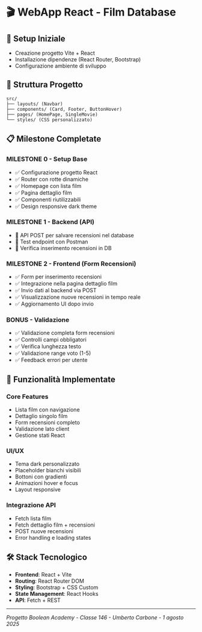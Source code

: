 # 🎬 WebApp React - Film Database

## 🚀 Setup Iniziale
- Creazione progetto Vite + React
- Installazione dipendenze (React Router, Bootstrap)
- Configurazione ambiente di sviluppo

## 📁 Struttura Progetto
```
src/
├── layouts/ (Navbar)
├── components/ (Card, Footer, ButtonHover)
├── pages/ (HomePage, SingleMovie) 
└── styles/ (CSS personalizzato)
```

## 📋 Milestone Completate

### MILESTONE 0 - Setup Base
- ✅ Configurazione progetto React
- ✅ Router con rotte dinamiche
- ✅ Homepage con lista film
- ✅ Pagina dettaglio film
- ✅ Componenti riutilizzabili
- ✅ Design responsive dark theme

### MILESTONE 1 - Backend (API)
- 🔄 API POST per salvare recensioni nel database
- 🔄 Test endpoint con Postman
- 🔄 Verifica inserimento recensioni in DB

### MILESTONE 2 - Frontend (Form Recensioni)
- ✅ Form per inserimento recensioni
- ✅ Integrazione nella pagina dettaglio film
- ✅ Invio dati al backend via POST
- ✅ Visualizzazione nuove recensioni in tempo reale
- ✅ Aggiornamento UI dopo invio

### BONUS - Validazione
- ✅ Validazione completa form recensioni
- ✅ Controlli campi obbligatori
- ✅ Verifica lunghezza testo
- ✅ Validazione range voto (1-5)
- ✅ Feedback errori per utente

## 🎯 Funzionalità Implementate

### Core Features
- Lista film con navigazione
- Dettaglio singolo film
- Form recensioni completo
- Validazione lato client
- Gestione stati React

### UI/UX
- Tema dark personalizzato
- Placeholder bianchi visibili
- Bottoni con gradienti
- Animazioni hover e focus
- Layout responsive

### Integrazione API
- Fetch lista film
- Fetch dettaglio film + recensioni
- POST nuove recensioni
- Error handling e loading states

## 🛠️ Stack Tecnologico
- **Frontend**: React + Vite
- **Routing**: React Router DOM
- **Styling**: Bootstrap + CSS Custom
- **State Management**: React Hooks
- **API**: Fetch + REST

---
*Progetto Boolean Academy - Classe 146 - Umberto Carbone - 1 agosto 2025*